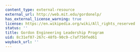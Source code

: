 ```yaml
---
content_type: external-resource
external_url: http://web.mit.edu/gordonelp/
has_external_license_warning: true
license: https://en.wikipedia.org/wiki/All_rights_reserved
status: ''
title: Gordon Engineering Leadership Program
uid: 8c31ef07-267c-48fb-90c9-c7af750fed61
wayback_url: ''
---
```

